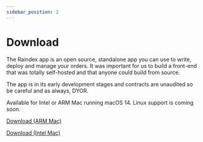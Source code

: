 ```yaml
---
sidebar_position: 2
---
```

# Download

The Raindex app is an open source, standalone app you can use to write, deploy and manage your orders. It was important for us to build a front-end that was totally self-hosted and that anyone could build from source. 

The app is in its early development stages and contracts are unaudited so be careful and as always, DYOR.

Available for Intel or ARM Mac running macOS 14. Linux support is coming soon.

[Download (ARM Mac)](https://github.com/rainlanguage/rain.orderbook/releases/download/app-v0.0.0-48ac71c620fec91e7e7807ea3f6d663b6f3ff326/Raindex_0.0.0_aarch64.dmg)

[Download (Intel Mac)](https://github.com/rainlanguage/rain.orderbook/releases/download/app-v0.0.0-48ac71c620fec91e7e7807ea3f6d663b6f3ff326/Raindex_0.0.0_x64.dmg)
